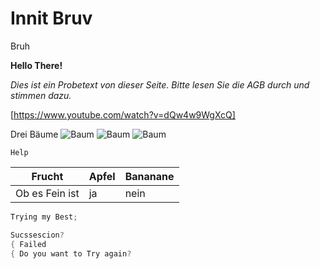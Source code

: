 # Innit Bruv

Bruh

**Hello There!**

*Dies ist ein Probetext von dieser Seite.
Bitte lesen Sie die AGB durch und stimmen dazu.*



[https://www.youtube.com/watch?v=dQw4w9WgXcQ]

Drei Bäume ![Baum](https://user-images.githubusercontent.com/110892742/183600856-f019432b-8511-4153-ad5d-801f1de3c5e7.jpg)
![Baum](https://user-images.githubusercontent.com/110892742/183601095-14190e1f-519a-44fc-b442-45feaf4e94e5.jpg)
![Baum](https://user-images.githubusercontent.com/110892742/183601115-24f5f78e-ff0a-4c22-a99f-a8c246254662.jpg)





 `Help`





| Frucht | Apfel | Bananane |
| --- | --- | --- |
| Ob es Fein ist | ja | nein |





```C#
Trying my Best;

Sucssescion?
{ Failed
{ Do you want to Try again?

